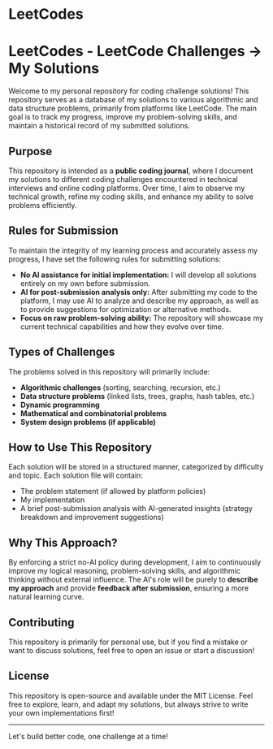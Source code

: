 # LeetCodes

# LeetCodes - LeetCode Challenges -> My Solutions

Welcome to my personal repository for coding challenge solutions! This repository serves as a database of my solutions to various algorithmic and data structure problems, primarily from platforms like LeetCode. The main goal is to track my progress, improve my problem-solving skills, and maintain a historical record of my submitted solutions.

## Purpose

This repository is intended as a **public coding journal**, where I document my solutions to different coding challenges encountered in technical interviews and online coding platforms. Over time, I aim to observe my technical growth, refine my coding skills, and enhance my ability to solve problems efficiently.

## Rules for Submission

To maintain the integrity of my learning process and accurately assess my progress, I have set the following rules for submitting solutions:

- **No AI assistance for initial implementation:** I will develop all solutions entirely on my own before submission.
- **AI for post-submission analysis only:** After submitting my code to the platform, I may use AI to analyze and describe my approach, as well as to provide suggestions for optimization or alternative methods.
- **Focus on raw problem-solving ability:** The repository will showcase my current technical capabilities and how they evolve over time.

## Types of Challenges

The problems solved in this repository will primarily include:

- **Algorithmic challenges** (sorting, searching, recursion, etc.)
- **Data structure problems** (linked lists, trees, graphs, hash tables, etc.)
- **Dynamic programming**
- **Mathematical and combinatorial problems**
- **System design problems (if applicable)**

## How to Use This Repository

Each solution will be stored in a structured manner, categorized by difficulty and topic. Each solution file will contain:

- The problem statement (if allowed by platform policies)
- My implementation
- A brief post-submission analysis with AI-generated insights (strategy breakdown and improvement suggestions)

## Why This Approach?

By enforcing a strict no-AI policy during development, I aim to continuously improve my logical reasoning, problem-solving skills, and algorithmic thinking without external influence. The AI's role will be purely to **describe my approach** and provide **feedback after submission**, ensuring a more natural learning curve.

## Contributing

This repository is primarily for personal use, but if you find a mistake or want to discuss solutions, feel free to open an issue or start a discussion!

## License

This repository is open-source and available under the MIT License. Feel free to explore, learn, and adapt my solutions, but always strive to write your own implementations first!

---

Let's build better code, one challenge at a time!

